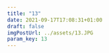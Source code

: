 ```yaml
---
title: "13"
date: 2021-09-17T17:08:31+01:00
draft: false
imgPostUrl: ../assets/13.JPG
param_key: 13
---
```

